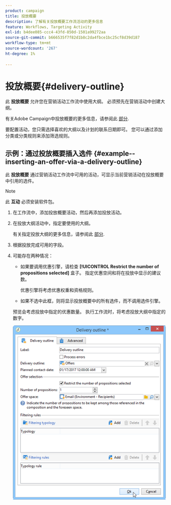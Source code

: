 ```yaml
---
product: campaign
title: 投放概要
description: 了解有关投放概要工作流活动的更多信息
feature: Workflows, Targeting Activity
exl-id: b4dee085-ccc4-43fd-850d-1501a99272aa
source-git-commit: b666535f7f82d1b8c2da4fbce1bc25cf8d39d187
workflow-type: tm+mt
source-wordcount: '267'
ht-degree: 1%

---
```


# 投放概要{#delivery-outline}



此 **投放概要** 允许您在营销活动工作流中使用大纲。 必须预先在营销活动中创建大纲。

有关Adobe Campaign中投放概要的更多信息，请参阅此 [部分](../../campaign/using/marketing-campaign-deliveries.md#associating-and-structuring-resources-linked-via-a-delivery-outline).

要配置活动，您只需选择喜欢的大纲以及计划的联系日期即可。 您可以通过添加分类或分类规则来添加筛选规则。

## 示例：通过投放概要插入选件 {#example--inserting-an-offer-via-a-delivery-outline}

此 **投放概要** 通过营销活动工作流中可用的活动，可显示当前营销活动在投放概要中引用的选件。

>[!NOTE]
>
>此 **互动** 必须安装软件包。

1. 在工作流中，添加投放概要活动，然后再添加投放活动。
1. 在投放大纲活动中，指定要使用的大纲。

   有关指定投放大纲的更多信息，请参阅此 [部分](../../campaign/using/marketing-campaign-deliveries.md#associating-and-structuring-resources-linked-via-a-delivery-outline).

1. 根据投放完成可用的字段。
1. 可能存在两种情况：

   * 如果要调用优惠引擎，请检查 **[!UICONTROL Restrict the number of propositions selected]** 盒子。 指定优惠空间和将在投放中显示的建议数。

     优惠引擎将考虑优惠权重和资格规则。

   * 如果不选中此框，则将显示投放概要中的所有选件，而不调用选件引擎。

   预览会考虑投放中指定的优惠数量。 执行工作流时，将考虑投放大纲中指定的数字。

   ![](assets/int_compo_offre_wf1.png)
